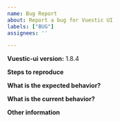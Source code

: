```yaml
---
name: Bug Report
about: Report a bug for Vuestic UI
labels: ["BUG"]
assignees: ''

---
```


**Vuestic-ui version:** 1.8.4

**Steps to reproduce**

**What is the expected behavior?**

**What is the current behavior?**

**Other information**

